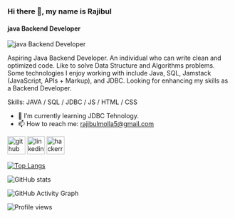 ### Hi there 👋, my name is Rajibul
#### java Backend Developer
![java Backend Developer](https://media-exp1.licdn.com/dms/image/C4D16AQFUY7hpY0PJqw/profile-displaybackgroundimage-shrink_350_1400/0/1664077648993?e=1669852800&v=beta&t=N2eEq9r0J1fe0MZa3Thbx1bSSe6fA76t1eUok52JmJo)

Aspiring Java Backend Developer. An individual who can write clean and optimized code. Like to solve Data Structure and Algorithms problems.
Some technologies I enjoy working with include Java, SQL, Jamstack (JavaScript, APIs + Markup), and JDBC.
Looking for enhancing my skills as a Backend Developer.


Skills: JAVA / SQL / JDBC / JS / HTML / CSS

- 🌱 I’m currently learning JDBC Tehnology. 
- 📫 How to reach me: rajibulmolla5@gmail.com 


[<img src='https://cdn.jsdelivr.net/npm/simple-icons@3.0.1/icons/github.svg' alt='github' height='40'>](https://github.com/RaJiBuLmOlLaPGEC)  [<img src='https://cdn.jsdelivr.net/npm/simple-icons@3.0.1/icons/linkedin.svg' alt='linkedin' height='40'>](https://www.linkedin.com/in/rajibul-molla-719879234/)  [<img src='https://cdn.jsdelivr.net/npm/simple-icons@3.0.1/icons/hackerrank.svg' alt='hackerrank' height='40'>](https://www.hackerrank.com/rajibulmolla5?hr_r=1)  

[![Top Langs](https://github-readme-stats.vercel.app/api/top-langs/?username=RaJiBuLmOlLaPGEC)](https://github.com/anuraghazra/github-readme-stats)

![GitHub stats](https://github-readme-stats.vercel.app/api?username=RaJiBuLmOlLaPGEC&show_icons=true&count_private=true)  

![GitHub Activity Graph](https://activity-graph.herokuapp.com/graph?username=RaJiBuLmOlLaPGEC)  

![Profile views](https://gpvc.arturio.dev/RaJiBuLmOlLaPGEC)  

